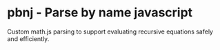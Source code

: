 # pbnj - Parse by name javascript
Custom math.js parsing to support evaluating recursive equations safely and efficiently.
